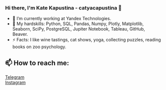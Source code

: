 ### Hi there, I'm Kate Kapustina - catyacapustina 👋

- 🔭 I’m currently working at Yandex Technologies.
- 🌱 My hardskills: Python, SQL, Pandas, Numpy, Plotly, Matplotlib, Seaborn, SciPy, PostgreSQL, Jupiter Notebook, Tableau, GitHub, Beaver.
- ⚡ Facts: I like wine tastings, cat shows, yoga, collecting puzzles, reading books on zoo psychology.

## 📫 How to reach me:
[Telegram](https://t.me/Kate_Kapustinaa)  
[Instagram](https://instagram.com/caterinacapustina?igshid=MzRlODBiNWFlZA==) 
